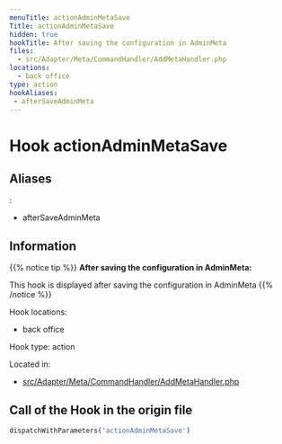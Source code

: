 ```yaml
---
menuTitle: actionAdminMetaSave
Title: actionAdminMetaSave
hidden: true
hookTitle: After saving the configuration in AdminMeta
files:
  - src/Adapter/Meta/CommandHandler/AddMetaHandler.php
locations:
  - back office
type: action
hookAliases:
 - afterSaveAdminMeta
---
```


# Hook actionAdminMetaSave

## Aliases
: 
 - afterSaveAdminMeta



## Information

{{% notice tip %}}
**After saving the configuration in AdminMeta:** 

This hook is displayed after saving the configuration in AdminMeta
{{% /notice %}}

Hook locations: 
  - back office

Hook type: action

Located in: 
  - [src/Adapter/Meta/CommandHandler/AddMetaHandler.php](https://github.com/PrestaShop/PrestaShop/blob/8.0.x/src/Adapter/Meta/CommandHandler/AddMetaHandler.php)

## Call of the Hook in the origin file

```php
dispatchWithParameters('actionAdminMetaSave')
```